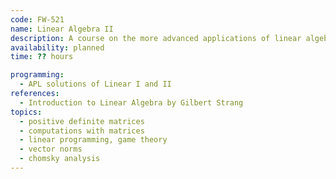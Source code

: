 ```yaml
---
code: FW-521
name: Linear Algebra II
description: A course on the more advanced applications of linear algebra, from vector norms to game theory.
availability: planned
time: ?? hours

programming:
  - APL solutions of Linear I and II
references:
  - Introduction to Linear Algebra by Gilbert Strang
topics:
  - positive definite matrices
  - computations with matrices
  - linear programming, game theory
  - vector norms
  - chomsky analysis
---
```

